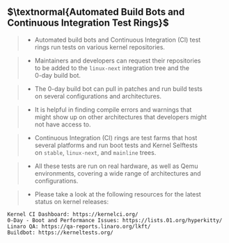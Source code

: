 ## $\textnormal{Automated Build Bots and Continuous Integration Test Rings}$

> - Automated build bots and Continuous Integration (CI) test <br />
    rings run tests on various kernel repositories.

> - Maintainers and developers can request their repositories <br />
    to be added to the `linux-next` integration tree and the <br />
    0-day build bot.

> - The 0-day build bot can pull in patches and run build tests <br />
    on several configurations and architectures.

> - It is helpful in finding compile errors and warnings that <br />
    might show up on other architectures that developers might <br />
    not have access to.

> - Continuous Integration (CI) rings are test farms that host <br />
    several platforms and run boot tests and Kernel Selftests <br />
    on `stable`, `linux-next`, and `mainline` trees.

> - All these tests are run on real hardware, as well as Qemu <br />
    environments, covering a wide range of architectures and <br />
    configurations.

> - Please take a look at the following resources for the latest <br />
    status on kernel releases:

```plaintext
Kernel CI Dashboard: https://kernelci.org/
0-Day - Boot and Performance Issues: https://lists.01.org/hyperkitty/
Linaro QA: https://qa-reports.linaro.org/lkft/
Buildbot: https://kerneltests.org/
```
